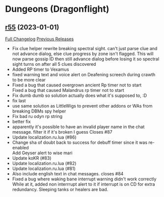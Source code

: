 # <DBM> Dungeons (Dragonflight)

## [r55](https://github.com/DeadlyBossMods/DBM-Dungeons/tree/r55) (2023-01-01)
[Full Changelog](https://github.com/DeadlyBossMods/DBM-Dungeons/compare/r54...r55) [Previous Releases](https://github.com/DeadlyBossMods/DBM-Dungeons/releases)

- Fix clue helper rewrite breaking spectral sight. can't just parse clue and not advance dialog, else clue progress by zone isn't flagged. This will now parse gossip ID then still advance dialog before losing it so spectral sight turns on after all 5 clues discovered  
- Added RP timer to Vexamus  
- fixed warning text and voice alert on Deafening screech during crawth to be more clear  
- Fixed a bug that caused overgrown ancient Rp timer not to start  
    Fixed a bug that caused Malandrus rp timer not to start  
- Fix dumb dumb so solution actually does what it's supposed to, :D  
- fix last  
- use same solution as LittleWigs to prevent other addons or WAs from breaking DBMs spy helper  
- Fix bad ru odyn rp string  
- better fix  
- apparently it's possible to have an invalid player name in the chat message. filter it if it's broken I guess Closes #87  
- Update localization.ru.lua (#86)  
- Change sha of doubt back to success for debuff timer since it was re-enabled  
    Add Geyser alert to wise mari  
- Update koKR (#83)  
- Update localization.ru.lua (#82)  
- Update localization.ru.lua (#81)  
- Also include english text in chat messages. closes #84  
- Fixed a bug where waking bane interrupt warning didn't work correctly  
    While at it, added non interrrupt alert to it if interrupt is on CD for extra redundancy. Sleeping tanks or healers are bad.  
